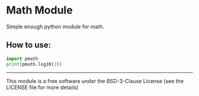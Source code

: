 Math Module
=============

Simple enough python module for math.

## How to use:
```py
import pmath
print(pmath.log10(2))
```

-----------
This module is a free software under the BSD-3-Clause License (see the LICENSE file for more details)
